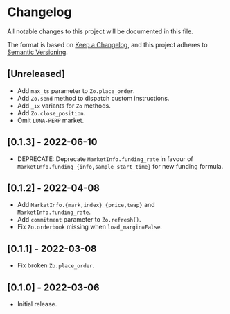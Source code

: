# Changelog
All notable changes to this project will be documented in this file.

The format is based on [Keep a Changelog](https://keepachangelog.com/en/1.0.0/),
and this project adheres to [Semantic Versioning](https://semver.org/spec/v2.0.0.html).

## [Unreleased]

- Add `max_ts` parameter to `Zo.place_order`.
- Add `Zo.send` method to dispatch custom instructions.
- Add `_ix` variants for `Zo` methods.
- Add `Zo.close_position`.
- Omit `LUNA-PERP` market.

## [0.1.3] - 2022-06-10

- DEPRECATE: Deprecate `MarketInfo.funding_rate` in favour of `MarketInfo.funding_{info,sample_start_time}` for new funding formula.

## [0.1.2] - 2022-04-08

- Add `MarketInfo.{mark,index}_{price,twap}` and `MarketInfo.funding_rate`.
- Add `commitment` parameter to `Zo.refresh()`.
- Fix `Zo.orderbook` missing when `load_margin=False`.

## [0.1.1] - 2022-03-08

- Fix broken `Zo.place_order`.

## [0.1.0] - 2022-03-06

- Initial release.
